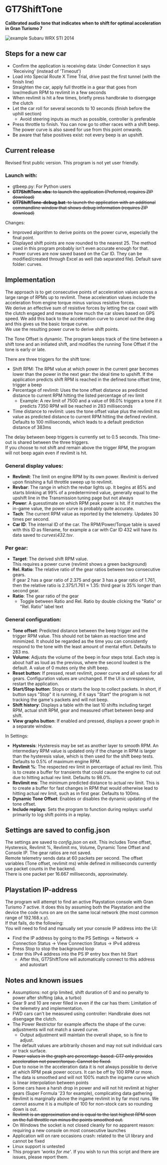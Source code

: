 # GT7ShiftTone

**Calibrated audio tone that indicates when to shift for optimal acceleration in Gran Turismo 7**

![example Subaru WRX STI 2014](images/GUIandPower-4.png)

## Steps for a new car
- Confirm the application is receiving data: Under Connection it says 'Receiving' (instead of 'Timeout')
- Load into Special Route X Time Trial, drive past the first tunnel (with the finish line)
- Straighten the car, apply full throttle in a gear that goes from low/medium RPM to revlimit in a few seconds
- When revlimit is hit a few times, briefly press handbrake to disengage the clutch
- Let the car roll for several seconds to 10 seconds (finish before the uphill section)
  - Avoid steering inputs as much as possible, controller is preferable
- Press throttle to finish. You can now go to other races with a shift beep. The power curve is also saved for use from this point onwards.
- Be aware that false positives exist: not every beep is an upshift.

## Current release
Revised first public version. This program is not yet user friendly.

### Launch with:
- gtbeep.py: For Python users  
- ~~**GT7ShiftTone.vbs**: to launch the application (Preferred, requires ZIP download)~~  
- ~~**GT7ShiftTone-debug.bat**: to launch the application with an additional commandline window that shows debug information (requires ZIP download)~~

Changes:  
- Improved algorithm to derive points on the power curve, especially the final point.
- Displayed shift points are now rounded to the nearest 25. The method used in this program probably isn't even accurate enough for that.
- Power curves are now saved based on the Car ID. They can be modified/created through Excel as well (tab separated file). Default save folder: curves\.

## Implementation

The approach is to get consecutive points of acceleration values across a large range of RPMs up to revlimit. These acceleration values include the acceleration from engine torque minus various resistive forces.  
We derive an effective sum of resistive forces by letting the car coast with the clutch engaged and measure how much the car slows based on GPS speed. We add this back to the acceleration curve to cancel out the drag and this gives us the basic torque curve.  
We use the resulting power curve to derive shift points.

The Tone Offset is dynamic. The program keeps track of the time between a shift tone and an initiated shift, and modifies the running Tone Offset if the tone is early or late.

There are three triggers for the shift tone:
- Shift RPM: The RPM value at which power in the current gear becomes lower than the power in the next gear: the ideal time to upshift. If the application predicts shift RPM is reached in the defined tone offset time, trigger a beep
- Percentage of revlimit: Uses the tone offset distance as predicted distance to current RPM hitting the listed percentage of rev limit
  - Example: A rev limit of 7500 and a value of 98.0% triggers a tone if it predicts 7350 RPM will be reached in 283 milliseconds
- Time distance to revlimit: uses the tone offset value plus the revlimit ms value as predicted distance to current RPM hitting the defined revlimit. Defaults to 100 milliseconds, which leads to a default prediction distance of 383ms

The delay between beep triggers is currently set to 0.5 seconds. This time-out is shared between the three triggers.  
If you choose to not shift and remain above the trigger RPM, the program will not beep again even if revlimit is hit.

### General display values:

- **Revlimit**: The limit on engine RPM by its own power. Revlimit is derived upon finishing a full throttle sweep up to revlimit.
- **Revbar**: The range in which the revbar lights up. It begins at 85% and starts blinking at 99% of a predetermined value, generally equal to the upshift line in the Transmission tuning page but not always
- **Power**: A guesstimate on which RPM peak power is hit. If it matches the in-game value, the power curve is probably quite accurate.
- **Tach**: The current RPM value as reported by the telemetry. Updates 30 times per second.
- **Car ID**: The internal ID of the car. The RPM/Power/Torque table is saved with this ID as filename, for example a car with Car ID 432 will have its data saved to _curves\432.tsv_.

### Per gear:

- **Target**: The derived shift RPM value.  
This requires a power curve (revlimit shows a green background)
- **Rel. Ratio**: The relative ratio of the gear ratios between two consecutive gears.  
If gear 2 has a gear ratio of 2.375 and gear 3 has a gear ratio of 1.761, then the relative ratio is 2.375/1.761 ≈ 1.35: third gear is 35% longer than second gear.
- **Ratio**: The gear ratio of the gear
  - Toggle between Ratio and Rel. Ratio by double clicking the "Ratio" or "Rel. Ratio" label text

### General configuration:

- **Tone offset**: Predicted distance between the beep trigger and the trigger RPM value. This should not be taken as reaction time and minimized. It should be regarded as the time you can consistently respond to the tone with the least amount of mental effort. Defaults to 283 ms.
- **Volume**: Adjusts the volume of the beep in four steps total. Each step is about half as loud as the previous, where the second loudest is the default. A value of 0 mutes only the shift beep.
- **Reset button**: If pressed, reset revlimit, power curve and all values for all gears. Configuration values are unchanged. If the UI is unresponsive, restart the application.
- **Start/Stop button**: Stops or starts the loop to collect packets. In short, if button says "Stop" it is running, if it says "Start" the program is not tracking the game's packets and will not beep.
- **Shift history**: Displays a table with the last 10 shifts including target RPM, actual shift RPM, gear and measured offset between beep and shift.
- **View graphs button**: If enabled and pressed, displays a power graph in a separate window. 

In Settings:  
- **Hysteresis**: Hysteresis may be set as another layer to smooth RPM. An intermediary RPM value is updated only if the change in RPM is larger than the hysteresis value, which is then used for the shift beep tests. Defaults to 0.5% of maximum engine RPM.
- **Revlimit %**: The respected rev limit in percentage of actual rev limit. This is to create a buffer for transients that could cause the engine to cut out due to hitting actual rev limit. Defaults to 98.0%.
- **Revlimit ms**: The minimum predicted distance to actual rev limit. This is to create a buffer for fast changes in RPM that would otherwise lead to hitting actual rev limit, such as in first gear. Defaults to 100ms.
- **Dynamic Tone Offset**: Enables or disables the dynamic updating of the tone offset.
- **Include replays**: Sets the program to function during replays: useful primarily to log shift points in a replay.

## Settings are saved to config.json

The settings are saved to _config.json_ on exit. This includes Tone offset, Hysteresis, Revlimit %, Revlimit ms, Volume, Dynamic Tone Offset and Console IP. The gear ratios are not saved.  
Remote telemetry sends data at 60 packets per second. The offset variables (Tone offset, revlimit ms) while defined in milliseconds currently use packet counts in the backend.  
There is one packet per 16.667 milliseconds, approximately.

## Playstation IP-address
The program will attempt to find an active Playstation console with Gran Turismo 7 active. It does this by assuming both the Playstation and the device the code runs on are on the same local network (the most common range of 192.168.x.y).  
If that fails, do the following:  
You will need to find and manually set your console IP address into the UI:

- Find the IP address by going to the PS Settings -> Network -> Connection Status -> View Connection Status -> IPv4 address
- Press Stop to stop the background loop
- Enter this IPv4 address into the PS IP entry box then hit Start
  - After this, GT7ShiftTone will automatically connect to this address and autostart

## Notes and known issues
- Assumptions: not grip limited, shift duration of 0 and no penalty to power after shifting (aka, a turbo)
- Gear 9 and 10 are never filled in even if the car has them: Limitation of the telemetry and implementation.
- FWD cars can't be measured using controller: Handbrake does not disengage the clutch.
- The Power Restrictor for example affects the shape of the curve: adjustments will not match a saved curve.
  - Output adjustment will maintain the overall shape, so is fine to adjust.
- The default values are arbitrarily chosen and may not suit individual cars or track surface.
- ~~Power values in the graph are percentage-based: GT7 only provides acceleration not power/torque. Cannot be fixed.~~
- Due to noise in the acceleration data it is not always possible to derive at which RPM peak power occurs. It can be off by 100 RPM or more.
- The data is smoothed and will not 100% match the ingame curve which is linear interpolation between points
- Some cars have a harsh drop in power and will not hit revlimit at higher gears (Super Formula '23 for example), complicating data gathering
- Revlimit is marginally above the ingame revlimit in by far most runs. We cannot assume it is a multiple of 100 for non-stock cars so rounding down is out.
- ~~Revlimit is an approximation and is equal to the last highest RPM seen on the full throttle run minus the points smoothed out.~~
- On Windows the socket is not closed cleanly for no apparent reason: requiring a new console on most consecutive launches
- Application will on rare occasions crash: related to the UI library and cannot be fixed
- Linux support is untested
- This program _'works for me'_. If you wish to run this script and there are issues, please report them.
